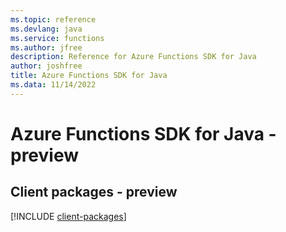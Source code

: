 ```yaml
---
ms.topic: reference
ms.devlang: java
ms.service: functions
ms.author: jfree
description: Reference for Azure Functions SDK for Java
author: joshfree
title: Azure Functions SDK for Java
ms.data: 11/14/2022
---
```

# Azure Functions SDK for Java - preview

## Client packages - preview
[!INCLUDE [client-packages](functions-client-index.md)]
